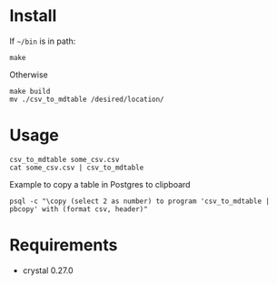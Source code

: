 # Install

If `~/bin` is in path:

```
make
```

Otherwise

```
make build
mv ./csv_to_mdtable /desired/location/
```

# Usage

```
csv_to_mdtable some_csv.csv
cat some_csv.csv | csv_to_mdtable
```

Example to copy a table in Postgres to clipboard

```
psql -c "\copy (select 2 as number) to program 'csv_to_mdtable | pbcopy' with (format csv, header)"
```

# Requirements

- crystal 0.27.0
